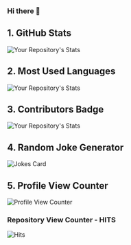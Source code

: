 ### Hi there 👋

## 1. GitHub Stats
![Your Repository's Stats](https://github-readme-stats.vercel.app/api?username=alen-smajic&show_icons=true)
## 2. Most Used Languages
![Your Repository's Stats](https://github-readme-stats.vercel.app/api/top-langs/?username=alen-smajic&theme=blue-green)
## 3. Contributors Badge
![Your Repository's Stats](https://contrib.rocks/image?repo=https://github.com/Psarpei/Multi-Type-TD-TSR)
## 4. Random Joke Generator
![Jokes Card](https://readme-jokes.vercel.app/api)
## 5. Profile View Counter
![Profile View Counter](https://komarev.com/ghpvc/?username=alen-smajic)
### Repository View Counter - HITS
![Hits](https://hitcounter.pythonanywhere.com/count/tag.svg?url=https://github.com/Psarpei/Multi-Type-TD-TSR)

<!--
**alen-smajic/alen-smajic** is a ✨ _special_ ✨ repository because its `README.md` (this file) appears on your GitHub profile.

Here are some ideas to get you started:

- 🔭 I’m currently working on ...
- 🌱 I’m currently learning ...
- 👯 I’m looking to collaborate on ...
- 🤔 I’m looking for help with ...
- 💬 Ask me about ...
- 📫 How to reach me: ...
- 😄 Pronouns: ...
- ⚡ Fun fact: ...
-->

